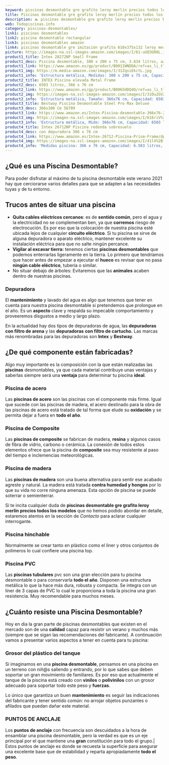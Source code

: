```yaml
---
keyword: piscinas desmontable gre grafito leroy merlín precios todos los modelos
title: Piscinas desmontable gre grafito leroy merlín precios todos los modelos | Todopiscinas.info
description: 🏊 piscinas desmontable gre grafito leroy merlín precios todos los modelos Ideales para este verano 2021. Aquí puedes comprar piscinas desmontable gre grafito leroy merlín precios todos los modelos y comparar con otras similares. No dejes escapar piscinas desmontable gre grafito leroy merlín precios todos los modelos a un precio realmente tentador.
web: Todopiscinas.info
category: piscinas-desmontables/
link1: piscinas desmontables
link2: piscina desmontable rectangular
link3: piscinas desmontables amazon
link4: piscinas desmontable gre imitación grafito 610x375x132 leroy merlín precios
picture: https://images-na.ssl-images-amazon.com/images/I/61-uUQ3GR8L.jpg
product1_title: Intex 28272NP Small Frame
product1_desc: Piscina desmontable, 300 x 200 x 75 cm, 3.834 litros, azul
product1_link: https://www.amazon.es/gp/product/B001IWNDDA/ref=as_li_tl?ie=UTF8&camp=3638&creative=24630&creativeASIN=B001IWNDDA&linkCode=as2&tag=todopiscinas0e-21&linkId=25b9d647487c889cb6ef56ed63f50ca1
product1_img: https://m.media-amazon.com/images/I/31ZqsiEkctL.jpg
product1_info: 'Estructura metálica, Medidas: 300 x 200 x 75 cm, Capacidad: 3.834 litros, Para 6 personas (+ 6 años), Fácil montaje, Forma rectangular'
product2_title: INTEX Piscina elevada Metal Frame
product2_desc: 6503 litros, 366 x 76 cm
product2_link: https://www.amazon.es/gp/product/B0065HDQ4O/ref=as_li_tl?ie=UTF8&camp=3638&creative=24630&creativeASIN=B0065HDQ4O&linkCode=as2&tag=todopiscinas0e-21&linkId=ed2430e3ba564d3527ee103df33ed7b3
product2_img: https://images-na.ssl-images-amazon.com/images/I/31Ou2GV2SAL.jpg
product2_info: 'Estructura metálica, Tamaño: 366x76 cm, Capacidad: 6503 litros, Forma circular, De 4 a 7 personas (+6 años)'
product3_title: Bestway Piscina Desmontable Steel Pro Max Deluxe
product3_desc: 366x100 Cm 56709
product3_link: https://www.amazon.es/Intex-Piscina-desmontable-366x76-28210NP/dp/B0065HDQ4O?__mk_es_ES=%C3%85M%C3%85%C5%BD%C3%95%C3%91&crid=25UQGV9HG2INI&dchild=1&keywords=piscinas+desmontables&qid=1615854176&sprefix=piscinas+dem%2Caps%2C201&sr=8-5&linkCode=ll1&tag=todopiscinas0e-21&linkId=34f200977c6cbaab1f3f4d9ac0e64755&language=es_ES&ref_=as_li_ss_tl
product3_img: https://images-na.ssl-images-amazon.com/images/I/616riV%2BiY3L.jpg
product3_info: 'Estructura metálica, Mide: 366x76 cm, Capacidad: 6503 litros, De 4 a 7 personas mayores de 6 años, Forma circular, Tecnología Super-Tough'
product4_title: Intex 26712NP Piscina redonda sobresuelo
product4_desc: con depuradora 366 x 76 cm
product4_link: https://www.amazon.es/Intex-26712-Piscina-Prism-Frame/dp/B07FB823GL?__mk_es_ES=%C3%85M%C3%85%C5%BD%C3%95%C3%91&dchild=1&keywords=piscinas+desmontables+con+depuradora&qid=1615936418&sr=8-5&linkCode=ll1&tag=todopiscinas0e-21&linkId=d98699de7830cd471766fa1daa36de34&language=es_ES&ref_=as_li_ss_tl
product4_img: https://images-na.ssl-images-amazon.com/images/I/41lX%2B-YpibL.jpg
product4_info: 'Medidas piscina: 366 x 76 cm, Capacidad: 6.503 litros, Incluye depuradora de cartucha A, Lona resistente triple capa'
---
```



<stats-list :link1=link1 :link2=link2 :link3=link3 :link4=link4 :category=category></stats-list>
## ¿Qué es una Piscina Desmontable?



Para poder disfrutar al máximo de tu piscina desmontable este verano 2021 hay que cerciorarse varios detalles para que se adapten a las necesidades tuyas y de tu entorno.


## Trucos antes de situar una piscina



*   **Quita cables eléctricos cercanos**: es de **sentido común**, pero el agua y la electricidad no se complementan ben, ya que **corremos** riesgo de electrocución. Es por eso que la colocación de nuestra piscina esté ubicada lejos de cualquier **circuito eléctrico**. Si tu piscina se sirve de alguna depuradora o aparato eléctrico, mantener excelente su instalación eléctrica para que no salte ningún percance.
*   **Vigilar al excavar tierra:** tenemos ciertas **piscinas desmontables** que podemos enterrarlas ligeramente en la tierra. Lo primero  que tendríamos que hacer antes de empezar a ejecutar el **hueco** es revisar que no pasa **ningún cable eléctrico**, tubería o similar.
*   No situar debajo de árboles: Evitaremos que las **animales** acaben dentro de nuestras piscinas.

<external-banner></external-banner>



### Depuradora

El **mantenimiento** y lavado del agua es algo que tenemos que tener en cuenta para nuestra piscina desmontable si pretendemos que prolongue en el año. Es un **aspecto** clave y respalda su impecable comportamiento y proveeremos disgustos a medio y largo plazo.

En la actualidad hay dos tipos de depuradoras de agua, las **depuradoras con filtro de arena** y  las **depuradoras** **con filtro de cartucho.** Las marcas más renombradas para las depuradoras son **Intex** y **Bestway**.


## ¿De qué componente están fabricadas?

Algo muy importante es la composición con la que están realizadas las **piscinas** desmontables, ya que cada material contribuye unas ventajas y saberlas siempre será una **ventaja** para determinar tu piscina **ideal**.


### Piscina de acero

Las **piscinas de acero** son las piscinas con el componente más firme. Igual que sucede con las piscinas de madera, el acero destinado para la obra de las piscinas de acero está tratado de tal forma que elude su **oxidación** y se permita dejar a fuera en **todo el año**.


### Piscina de Composite

Las **piscinas de composite** se fabrican de madera, **resina** y algunos casos de fibra de vidrio, carbono o cerámica. La conexión de todos estos elementos ofrece que la piscina de **composite** sea muy resistente al paso del tiempo e inclemencias meteorológicas.


### Piscina de madera

Las **piscinas de madera** son una buena alternativa para sentir ese acabado agreste y natural. La madera está tratada **contra humedad y hongos** por lo que su vida no corre ninguna amenaza. Esta opción de piscina se puede soterrar o semienterrar.

Si te incita cualquier duda de **piscinas desmontable gre grafito leroy merlín precios todos los modelos** que no hemos podido abordar en detalle, estaremos atentos en la sección de _Contacto_ para aclarar cualquier interrogante.


### Piscina hinchable

 Normalmente se crear tanto en plástico como el liner y otros conjuntos de polímeros lo cual confiere una piscina top.


### Piscina  PVC

Las **piscinas tubulares** pvc son una gran elección para tu piscina desmontable o para conservarla **todo el año**. Disponen una estructura metálica lo que la hace más dura, robusta y compacta. Se integra con un liner de 3 capas de PVC lo cual le proporciona a toda la piscina una gran resistencia. Muy recomendable para muchos meses.


## ¿Cuánto resiste una Piscina Desmontable?

Hoy en dia la gran parte de piscinas desmontables que existen en el mercado son de una **calidad** capaz para resistir un verano y muchos más (siempre que se sigan las recomendaciones del fabricante). A continuación vamos a presentar varios aspectos a tener en cuenta para tu piscina:


### Grosor del plástico del tanque

Si imaginamos en una **piscina desmontable**, pensamos en una piscina en un terreno con niñ@s saliendo y entrando, por lo que sabes que deben soportar un gran movimiento de familiares. Es por eso que actualmente el tanque de la piscina está creado con **vinilos** o **polivinilos** con un grosor adecuado para soportar todo este peso y **fuerzas**.

Lo único que garantiza un	 buen **mantenimiento** es seguir las indicaciones del fabricante y tener sentido común: no arrojar objetos punzantes o afilados que puedan dañar este material.


### PUNTOS DE ANCLAJE

Los **puntos de anclaje** con frecuencia son descuidados a la hora de ensamblar una piscina desmontable, pero la verdad es que es un eje principal por el que mantiene una **gran** constitución para todo el grupo.| Estos puntos de anclaje es donde se recuesta la superficie para asegurar una excelente base que de estabilidad y reparta apropiadamente **todo el peso**.

<brand-panel :title=product1_title :desc=product1_desc :img=product1_img :link=product1_link></brand-panel>